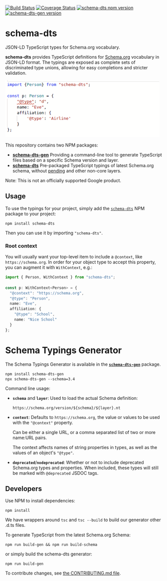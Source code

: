 [![Build Status](https://travis-ci.org/google/schema-dts.svg?branch=master)](https://travis-ci.org/google/schema-dts)
[![Coverage Status](https://coveralls.io/repos/github/google/schema-dts/badge.svg?branch=master)](https://coveralls.io/github/google/schema-dts?branch=master)
[![schema-dts npm version](https://badge.fury.io/js/schema-dts.svg)](https://www.npmjs.com/package/schema-dts)
[![schema-dts-gen version](https://badge.fury.io/js/schema-dts-gen.svg)](https://www.npmjs.com/package/schema-dts-gen)

# schema-dts

JSON-LD TypeScript types for Schema.org vocabulary.

**schema-dts** provides TypeScript definitions for
[Schema.org](https://schema.org/) vocabulary in JSON-LD format. The typings are
exposed as complete sets of discriminated type unions, allowing for easy
completions and stricter validation.

![Example of Code Completion using schema-dts](./example-1.gif)

This repository contains two NPM packages:

- **[schema-dts-gen](https://www.npmjs.com/package/schema-dts-gen)** Providing
  a command-line tool to generate TypeScript files based on a specific Schema
  version and layer.
- **[schema-dts](https://www.npmjs.com/package/schema-dts)** Pre-packaged
  TypeScript typings of latest Schema.org schema, without
  [pending](https://pending.schema.org/) and other non-core layers.

Note: This is not an officially supported Google product.

## Usage

To use the typings for your project, simply add the
[`schema-dts`](https://www.npmjs.com/package/schema-dts) NPM package to your
project:

    npm install schema-dts

Then you can use it by importing `"schema-dts"`.

### Root context

You will usually want your top-level item to include a `@context`, like `https://schema.org`. In order for your object type to accept this property, you can augment it with `WithContext`, e.g.:

```ts
import { Person, WithContext } from "schema-dts";

const p: WithContext<Person> = {
  "@context": "https://schema.org",
  "@type": "Person",
  name: "Eve",
  affiliation: {
    "@type": "School",
    name: "Nice School"
  }
};
```

# Schema Typings Generator

The Schema Typings Generator is available in the
[**`schema-dts-gen`**](https://www.npmjs.com/package/schema-dts-gen) package.

    npm install schema-dts-gen
    npx schema-dts-gen --schema=3.4

Command line usage:

- **`schema`** and **`layer`**: Used to load the actual Schema definition:

      https://schema.org/version/${schema}/${layer}.nt

- **`context`**: Defaults to `https://schema.org`, the value or values to be
  used with the `"@context"` property.

  Can be either a single URL, or a comma separated list of two or more name:URL
  pairs.

  The context affects names of string properties in types, as well as the values
  of an object's `"@type"`.

- **`deprecated`**/**`nodeprecated`**: Whether or not to include deprecated
  Schema.org types and properties. When included, these types will still be
  marked with `@deprecated` JSDOC tags.

## Developers

Use NPM to install dependencies:

    npm install

We have wrappers around `tsc` and `tsc --build` to build our generator other
.d.ts files.

To generate TypeScript from the latest Schema.org Schema:

    npm run build-gen && npm run build-schema

or simply build the schema-dts generator:

    npm run build-gen

To contribute changes, see [the CONTRIBUTING.md file](./CONTRIBUTING.md).
